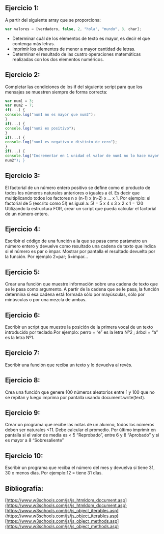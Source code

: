 ## Ejercicio 1:

A partir del siguiente array que se proporciona: 
```javascript
var valores = [verdadero, false, 2, "hola", "mundo", 3, char];
```
- Determinar cuál de los elementos de texto es mayor, es decir el que contenga más letras.
- Imprimir los elementos de menor a mayor cantidad de letras.
- Determinar el resultado de las cuatro operaciones matemáticas realizadas con los dos elementos numéricos.

## Ejercicio 2:
Completar las condiciones de los if del siguiente script para que los mensajes se muestren siempre de forma correcta:

```javascript
var num1 = 3;
var num2 = 7;
if(...) {
console.log("num1 no es mayor que num2");
}
if(...) {
console.log("num2 es positivo");
}
if(...) {
console.log("num1 es negativo o distinto de cero");
}
if(...) {
console.log("Incrementar en 1 unidad el valor de num1 no lo hace mayor o igual que
num2"); }
```

## Ejercicio 3:

El factorial de un número entero positivo se define como el producto de todos los números naturales anteriores o iguales a él. 
Es decir que multiplicando todos los factores n x (n-1) x (n-2) x ... x 1. 
Por ejemplo: el factorial de 5 (escrito como 5!) es igual a: 5! = 5 x 4 x 3 x 2 x 1 = 120
Utilizando la estructura FOR, crear un script que pueda calcular el factorial de un número entero.


## Ejercicio 4:

Escribir el código de una función a la que se pasa como parámetro un número entero y
devuelve como resultado una cadena de texto que indica si el número es par o impar. Mostrar
por pantalla el resultado devuelto por la función.
Por ejemplo 2=par; 5=impar…


## Ejercicio 5:
Crear una función que muestre información sobre una cadena de texto que se le pasa como
argumento. A partir de la cadena que se le pasa, la función determina si esa cadena está
formada sólo por mayúsculas, sólo por minúsculas o por una mezcla de ambas.


## Ejercicio 6:
Escribir un script que muestre la posición de la primera vocal de un texto introducido por
teclado.Por ejemplo: perro = “e” es la letra Nº2 ; árbol = “a” es la letra Nº1.


## Ejercicio 7:
Escribir una función que reciba un texto y lo devuelva al revés.


## Ejercicio 8:
Crea una función que genere 100 números aleatorios entre 1 y 100 que no se repitan y luego
imprima por pantalla usando document.write(text).


## Ejercicio 9:
Crear un programa que recibe las notas de un alumno, todos los números deben ser naturales
<11. Debe calcular el promedio. Por último imprimir en pantalla si el valor de media es < 5
“Reprobado”, entre 6 y 8 “Aprobado” y si es mayor a 8 “Sobresaliente”


## Ejercicio 10:
Escribir un programa que reciba el número del mes y devuelva si tiene 31, 30 o menos días.
Por ejemplo:12 = tiene 31 días.


## Bibliografía:
[https://www.w3schools.com/js/js_htmldom_document.asp](https://www.w3schools.com/js/js_htmldom_document.asp)
[https://www.w3schools.com/js/js_object_iterables.asp](https://www.w3schools.com/js/js_object_iterables.asp)
[https://www.w3schools.com/js/js_object_methods.asp](https://www.w3schools.com/js/js_object_methods.asp)
